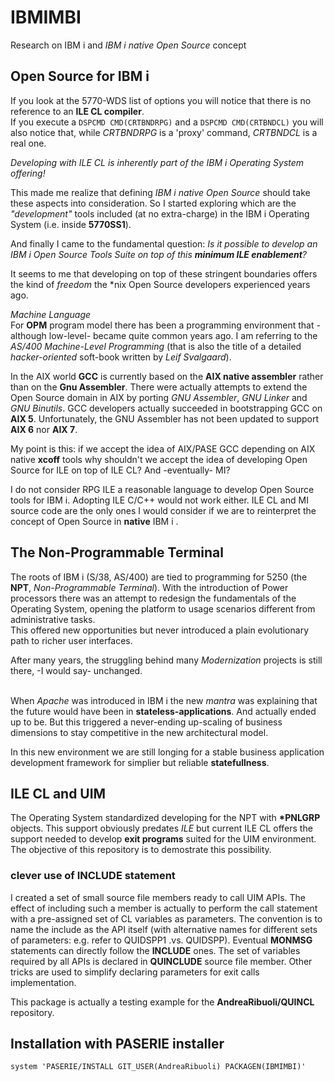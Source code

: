 # IBMIMBI
Research on IBM i and *IBM i native Open Source* concept

## Open Source for IBM i
If you look at the 5770-WDS list of options you will notice that there is no reference to an **ILE CL compiler**. 
<br/>If you execute a `DSPCMD CMD(CRTBNDRPG)` and a `DSPCMD CMD(CRTBNDCL)` you will also notice that, while *CRTBNDRPG* is a 'proxy' command, *CRTBNDCL* is a real one.

*Developing with ILE CL is inherently part of the IBM i Operating System offering!*

This made me realize that defining *IBM i native Open Source* should take these aspects into consideration. So I started exploring which are the *\"development\"* tools included (at no extra-charge) in the IBM i Operating System (i.e. inside **5770SS1**).

And finally I came to the fundamental question: *Is it possible to develop an IBM i Open Source Tools Suite on top of this **minimum ILE enablement**?*

It seems to me that developing on top of these stringent boundaries offers the kind of *freedom* the \*nix Open Source developers experienced years ago.

*Machine Language*
<br/>For **OPM** program model there has been a programming environment that -although low\-level- became quite common years ago. I am referring to the *AS/400 Machine\-Level Programming* (that is also the title of a detailed *hacker\-oriented* soft\-book written by *Leif Svalgaard*).

In the AIX world **GCC** is currently based on the **AIX native assembler** rather than on the **Gnu Assembler**. There were actually attempts to extend the Open Source domain in AIX by porting *GNU Assembler*, *GNU Linker* and *GNU Binutils*. GCC developers actually succeeded in bootstrapping GCC on **AIX 5**. Unfortunately, the GNU Assembler has not been updated to support **AIX 6** nor **AIX 7**. 

My point is this: if we accept the idea of AIX/PASE GCC depending on AIX native **xcoff** tools why shouldn't we accept the idea of developing Open Source for ILE on top of ILE CL? And -eventually- MI?

I do not consider RPG ILE a reasonable language to develop Open Source tools for IBM i. Adopting ILE C/C++ would not work either. ILE CL and MI source code are the only ones I would consider if we are to reinterpret the concept of Open Source in **native** IBM i .    


## The Non\-Programmable Terminal
The roots of IBM i (S/38, AS/400) are tied to programming for 5250 
(the **NPT**, *Non\-Programmable Terminal*). 
With the introduction of Power processors there was an attempt to redesign the fundamentals of the Operating System, opening the platform to usage scenarios different from administrative tasks. 
<br/>This offered new opportunities but never introduced a plain evolutionary path to richer user interfaces. 

After many years, the struggling behind many *Modernization* projects is still there, -I would say- unchanged.
 
<br/>When *Apache* was introduced in IBM i the new *mantra* was explaining that the future would have been in **stateless\-applications**. And actually ended up to be. But this triggered a never\-ending up\-scaling of business dimensions to stay competitive in the new architectural model.

In this new environment we are still longing for a stable business application development framework for simplier but reliable **statefullness**. 


## ILE CL and UIM
The Operating System standardized developing for the NPT with **\*PNLGRP** objects.
This support obviously predates *ILE* but current ILE CL offers the support needed to develop **exit programs** suited for the UIM environment. The objective of this repository is to demostrate this possibility.

### clever use of INCLUDE statement
I created a set of small source file members ready to call UIM APIs. 
The effect of including such a member is actually to perform the call statement with a pre-assigned set of CL variables as parameters.
The convention is to name the include as the API itself (with alternative names for different sets of parameters: e.g. refer to QUIDSPP1 .vs. QUIDSPP).
Eventual **MONMSG** statements can directly follow the **INCLUDE** ones.
The set of variables required by all APIs is declared in **QUINCLUDE** source file member.
Other tricks are used to simplify declaring parameters for exit calls implementation. 

This package is actually a testing example for the **AndreaRibuoli/QUINCL** repository.


<!--
## Let us suppose...
Let us suppose that such a framework is still technically feasible but technology companies consider it unwelcomed, simply because they know they would not retain much control in the evolution of hardware and software demand.
-->


## Installation with PASERIE installer
`system 'PASERIE/INSTALL GIT_USER(AndreaRibuoli) PACKAGEN(IBMIMBI)'`
